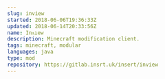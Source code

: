 ```yaml
---
slug: inview
started: 2018-06-06T19:36:33Z
updated: 2018-06-14T20:33:56Z
name: Inᴧıew
description: Minecraft modification client.
tags: minecraft, modular
languages: java
type: mod
repository: https://gitlab.insrt.uk/insert/inview
---
```

